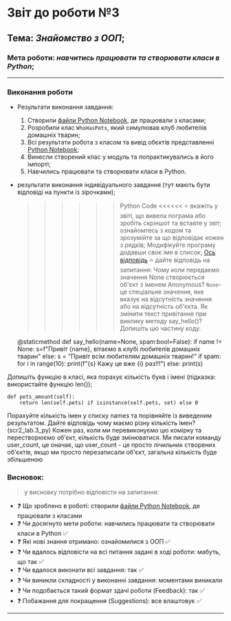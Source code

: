 # Звіт до роботи №3
## Тема: _Знайомство з ООП_;
### Мета роботи: _навчитись працювати та створювати класи в Python_;
---
### Виконання роботи
- Результати виконання завдання:
    1. Створили [файли Python Notebook](note.ipynb), де працювали з класами;
    1. Розробили клас `WhoHasPets`, який симулював клуб любителів домашніх тварин;
    1. Всі результати робота з класом та вивід обєктів представленні  [Python Notebook](note.ipynb);
    1. Винесли створений клас у модуль та попрактикувались в його імпорті;
    1. Навчились працювати та створювати класи в Python.

- результати виконання індивідуального завдання (тут мають бути відповіді на пункти із зірочками);
    >>>>>> Python Code <<<<<<
⭐ вкажіть у звіті, що вивела пограма або зробіть скріншот та вставте у звіт;
ознайомтесь з кодом та зрозумійте за що відповідає кожен з рядків;
Модифікуйте програму додавши своє імя в список;
[Ось відповідь](scr_lab.3_py)
⭐ дайте відповідь на запитання:
Чому коли передаємо значення None створюється об'єкт з іменем Anonymous?
`None`- це спеціальне значення, яке вказує на відсутність значення або на відсутність об'єкта.
Як змінити текст привітання при виклику методу say_hello()? Допишіть цю частину коду.

    @staticmethod
    def say_hello(name=None, spam:bool=False):
        if name != None:
            s=f"Привіт {name}, вітаємо в клубі любителів домашніх тварин"
        else:
            s = "Привіт всім любителям домашніх тварин!"
        if spam:
            for i in range(10):
                print(f"{s} Кажу це вже {i} раз!!!")
        else:
            print(s)

Допишіть функцію в класі, яка порахує кількість букв і імені (підказка: використайте функцію len());

    def pets_amount(self):
        return len(self.pets) if isinstance(self.pets, set) else 0

Порахуйте кількість імен у списку names та порівняйте із виведеним результатом. Дайте відповідь чому маємо різну кількість імен?
(scr2_lab.3_py)
Кожен раз, коли ми перевиконуємо цю комірку та перестворюємо об'єкт, кількість буде змінюватися. Ми писали команду user_count, це оначає, що user_count - це просто лічильник створених об'єктів, якщо ми просто перезаписали об'єкт, загальна кількість буде збільшеною

### Висновок: 
> у висновку потрібно відповісти на запитання:
- :question: Що зроблено в роботі: створили [файли Python Notebook](note.ipynb), де працювали з класами
- :question: Чи досягнуто мети роботи: навчились працювати та створювати класи в Python :white_check_mark:
- :question: Які нові знання отримано: ознайомилися з ООП :white_check_mark:
- :question: Чи вдалось відповісти на всі питання задані в ході роботи: мабуть, що так :white_check_mark:
- :question: Чи вдалося виконати всі завдання: так :white_check_mark:
- :question: Чи виникли складності у виконанні завдання: моментами виникали
- :question: Чи подобається такий формат здачі роботи (Feedback): так :white_check_mark:
- :question: Побажання для покращення (Suggestions): все влаштовує :white_check_mark:
---